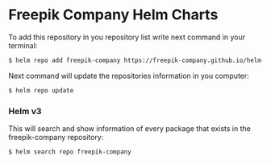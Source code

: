 # Freepik Company Helm Charts

To add this repository in you repository list write next command in your terminal:

```bash
$ helm repo add freepik-company https://freepik-company.github.io/helm-charts/
```

Next command will update the repositories information in you computer:

```bash
$ helm repo update
```

### Helm v3

This will search and show information of every package that exists in the freepik-company repository:

```bash
$ helm search repo freepik-company
```
